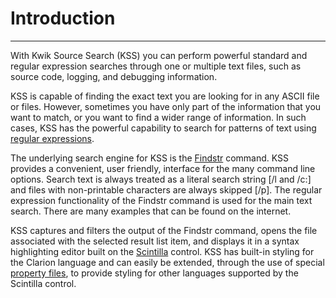 # Introduction #

----------

With Kwik Source Search (KSS) you can perform powerful standard and regular
expression searches through one or multiple text files, such as source code,
logging, and debugging information.

KSS is capable of finding the exact text you are looking for in any ASCII file
or files. However, sometimes you have only part of the information that you
want to match, or you want to find a wider range of information. In such
cases, KSS has the powerful capability to search for patterns of text using
[regular expressions](UsingRegularExpressions.html).

The underlying search engine for KSS is the
[Findstr](http://technet.microsoft.com/en-us/library/bb490907.aspx) command.
KSS provides a convenient, user friendly, interface for the many command line
options. Search text is always treated as a literal search string [/l and /c:]
and files with non-printable characters are always skipped [/p]. The regular
expression functionality of the Findstr command is used for the main text
search. There are many examples that can be found on the internet.

KSS captures and filters the output of the Findstr command, opens the file
associated with the selected result list item, and displays it in a syntax
highlighting editor built on the [Scintilla](http://www.scintilla.org)
control. KSS has built-in styling for the Clarion language and can easily be
extended, through the use of special [property
files](PropertyFiles.html), to provide styling for other languages
supported by the Scintilla control.


